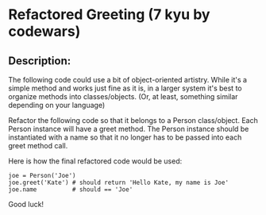  
# Refactored Greeting (7 kyu by codewars)

## Description:



The following code could use a bit of object-oriented artistry. While it's a simple method and works just fine as it is, in a larger system it's best to organize methods into classes/objects. (Or, at least, something similar depending on your language)

Refactor the following code so that it belongs to a Person class/object. Each Person instance will have a greet method. The Person instance should be instantiated with a name so that it no longer has to be passed into each greet method call.

Here is how the final refactored code would be used:
```
joe = Person('Joe')
joe.greet('Kate') # should return 'Hello Kate, my name is Joe'
joe.name          # should == 'Joe'
```


Good luck!
